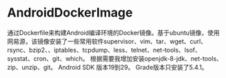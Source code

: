 # AndroidDockerImage
通过Dockerfile来构建Android编译环境的Docker镜像。基于ubuntu镜像，使用网易源，该镜像安装了一些常用软件supervisor、vim、tar、wget、curl、rsync、bzip2、、iptables、tcpdump、less、telnet、net-tools、lsof、sysstat、cron、git、which。
根据需要我增加安装openjdk-8-jdk、net-tools、zip、unzip、git。
Android SDK 版本19到29。
Grade版本只安装了5.4.1。
